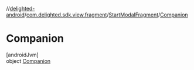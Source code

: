 //[delighted-android](../../../../index.md)/[com.delighted.sdk.view.fragment](../../index.md)/[StartModalFragment](../index.md)/[Companion](index.md)

# Companion

[androidJvm]\
object [Companion](index.md)
